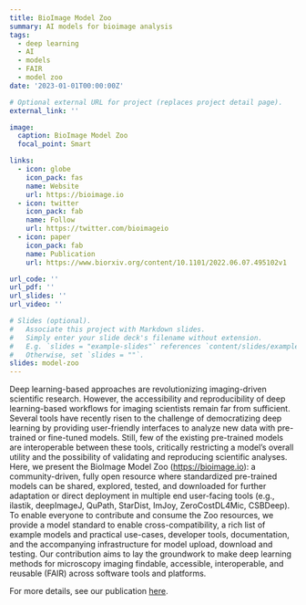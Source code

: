```yaml
---
title: BioImage Model Zoo
summary: AI models for bioimage analysis
tags:
  - deep learning
  - AI
  - models
  - FAIR
  - model zoo
date: '2023-01-01T00:00:00Z'

# Optional external URL for project (replaces project detail page).
external_link: ''

image:
  caption: BioImage Model Zoo
  focal_point: Smart

links:
  - icon: globe
    icon_pack: fas
    name: Website
    url: https://bioimage.io
  - icon: twitter
    icon_pack: fab
    name: Follow
    url: https://twitter.com/bioimageio
  - icon: paper
    icon_pack: fab
    name: Publication
    url: https://www.biorxiv.org/content/10.1101/2022.06.07.495102v1

url_code: ''
url_pdf: ''
url_slides: ''
url_video: ''

# Slides (optional).
#   Associate this project with Markdown slides.
#   Simply enter your slide deck's filename without extension.
#   E.g. `slides = "example-slides"` references `content/slides/example-slides.md`.
#   Otherwise, set `slides = ""`.
slides: model-zoo
---
```


Deep learning-based approaches are revolutionizing imaging-driven scientific research. However, the accessibility and reproducibility of deep learning-based workflows for imaging scientists remain far from sufficient. Several tools have recently risen to the challenge of democratizing deep learning by providing user-friendly interfaces to analyze new data with pre-trained or fine-tuned models. Still, few of the existing pre-trained models are interoperable between these tools, critically restricting a model’s overall utility and the possibility of validating and reproducing scientific analyses. Here, we present the BioImage Model Zoo (https://bioimage.io): a community-driven, fully open resource where standardized pre-trained models can be shared, explored, tested, and downloaded for further adaptation or direct deployment in multiple end user-facing tools (e.g., ilastik, deepImageJ, QuPath, StarDist, ImJoy, ZeroCostDL4Mic, CSBDeep). To enable everyone to contribute and consume the Zoo resources, we provide a model standard to enable cross-compatibility, a rich list of example models and practical use-cases, developer tools, documentation, and the accompanying infrastructure for model upload, download and testing. Our contribution aims to lay the groundwork to make deep learning methods for microscopy imaging findable, accessible, interoperable, and reusable (FAIR) across software tools and platforms.

For more details, see our publication [here](https://www.biorxiv.org/content/10.1101/2022.06.07.495102v1).